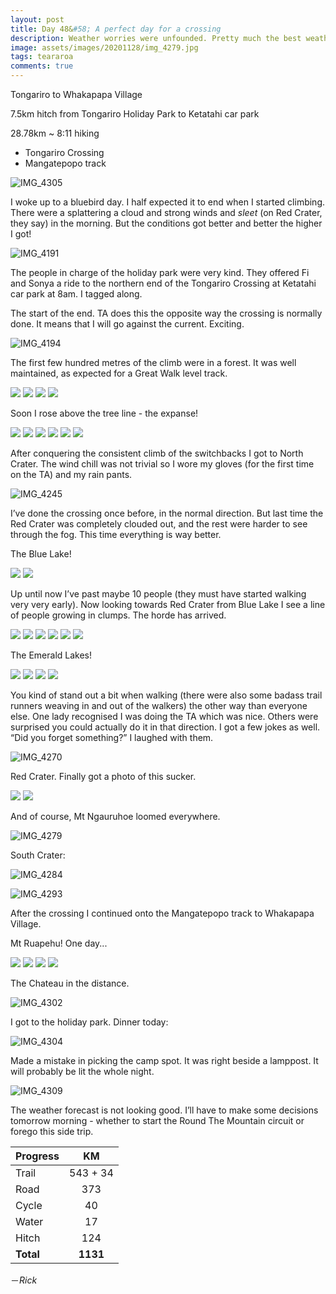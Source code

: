 ```yaml
---
layout: post
title: Day 48&#58; A perfect day for a crossing
description: Weather worries were unfounded. Pretty much the best weather I could’ve hoped for to do the Tongariro Crossing. This is balanced out by a burger truck closed before I got there, plus terrible weather in the next few days. 
image: assets/images/20201128/img_4279.jpg
tags: teararoa
comments: true
---
```


Tongariro to Whakapapa Village

7.5km hitch from Tongariro Holiday Park to Ketatahi car park

28.78km ~ 8:11 hiking

- Tongariro Crossing
- Mangatepopo track

![IMG_4305](/assets/images/20201128/img_4305.jpg)

I woke up to a bluebird day. I half expected it to end when I started climbing. There were a splattering a cloud and strong winds and _sleet_ (on Red Crater, they say) in the morning. But the conditions got better and better the higher I got!

![IMG_4191](/assets/images/20201128/img_4191.jpg)

The people in charge of the holiday park were very kind. They offered Fi and Sonya a ride to the northern end of the Tongariro Crossing at Ketatahi car park at 8am. I tagged along.

The start of the end. TA does this the opposite way the crossing is normally done. It means that I will go against the current. Exciting.

![IMG_4194](/assets/images/20201128/img_4194.jpg)

The first few hundred metres of the climb were in a forest. It was well maintained, as expected for a Great Walk level track. 

<div class="gallery" data-columns="2">
  <img src="/assets/images/20201128/img_4195.jpg">
  <img src="/assets/images/20201128/img_4198.jpg">
  <img src="/assets/images/20201128/img_4199.jpg">
  <img src="/assets/images/20201128/img_4200.jpg">
</div>

Soon I rose above the tree line - the expanse!

<div class="gallery" data-columns="2">
  <img src="/assets/images/20201128/img_4211.jpg">
  <img src="/assets/images/20201128/img_4216.jpg">
  <img src="/assets/images/20201128/img_4219.jpg">
  <img src="/assets/images/20201128/img_4221.jpg">
  <img src="/assets/images/20201128/img_4228.jpg">
  <img src="/assets/images/20201128/img_4229.jpg">
</div>

After conquering the consistent climb of the switchbacks I got to North Crater. The wind chill was not trivial so I wore my gloves (for the first time on the TA) and my rain pants. 

![IMG_4245](/assets/images/20201128/img_4245.jpg)

I’ve done the crossing once before, in the normal direction. But last time the Red Crater was completely clouded out, and the rest were harder to see through the fog. This time everything is way better. 

The Blue Lake!

<div class="gallery" data-columns="2">
  <img src="/assets/images/20201128/img_4247.jpg">
  <img src="/assets/images/20201128/img_4248.jpg">
</div>

Up until now I’ve past maybe 10 people (they must have started walking very very early). Now looking towards Red Crater from Blue Lake I see a line of people growing in clumps. The horde has arrived. 

<div class="gallery" data-columns="2">
  <img src="/assets/images/20201128/img_4252.jpg">
  <img src="/assets/images/20201128/img_4253.jpg">
  <img src="/assets/images/20201128/img_4255.jpg">
  <img src="/assets/images/20201128/img_4257.jpg">
  <img src="/assets/images/20201128/img_4258.jpg">
  <img src="/assets/images/20201128/img_4259.jpg">
</div>

The Emerald Lakes!

<div class="gallery" data-columns="2">
  <img src="/assets/images/20201128/img_4260.jpg">
  <img src="/assets/images/20201128/img_4265.jpg">
  <img src="/assets/images/20201128/img_4266.jpg">
  <img src="/assets/images/20201128/img_4267.jpg">
</div>

You kind of stand out a bit when walking (there were also some badass trail runners weaving in and out of the walkers) the other way than everyone else. One lady recognised I was doing the TA which was nice. Others were surprised you could actually do it in that direction. I got a few jokes as well. “Did you forget something?” I laughed with them. 

![IMG_4270](/assets/images/20201128/img_4270.jpg)

Red Crater. Finally got a photo of this sucker. 

<div class="gallery" data-columns="2">
  <img src="/assets/images/20201128/img_4272.jpg">
  <img src="/assets/images/20201128/img_4273.jpg">
</div>

And of course, Mt Ngauruhoe loomed everywhere.

![IMG_4279](/assets/images/20201128/img_4279.jpg)

South Crater:

![IMG_4284](/assets/images/20201128/img_4284.jpg)

![IMG_4293](/assets/images/20201128/img_4293.jpg)

After the crossing I continued onto the Mangatepopo track to Whakapapa Village.

Mt Ruapehu! One day...

<div class="gallery" data-columns="2">
  <img src="/assets/images/20201128/img_4295.jpg">
  <img src="/assets/images/20201128/img_4297.jpg">
  <img src="/assets/images/20201128/img_4298.jpg">
  <img src="/assets/images/20201128/img_4299.jpg">
</div>

The Chateau in the distance. 

![IMG_4302](/assets/images/20201128/img_4302.jpg)

I got to the holiday park. Dinner today:

![IMG_4304](/assets/images/20201128/img_4304.jpg)

Made a mistake in picking the camp spot. It was right beside a lamppost. It will probably be lit the whole night. 

![IMG_4309](/assets/images/20201128/img_4309.jpg)

The weather forecast is not looking good. I’ll have to make some decisions tomorrow morning - whether to start the Round The Mountain circuit or forego this side trip. 

| Progress | KM |
| ---- |:----:|
| Trail | 543 + 34 |
| Road | 373 |
| Cycle | 40 |
| Water | 17 |
| Hitch | 124 |
| **Total** | **1131** |

－_Rick_